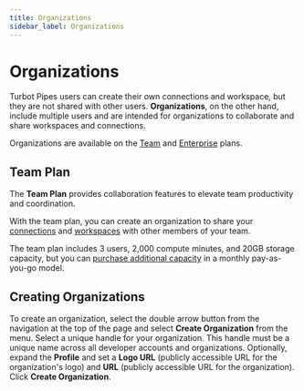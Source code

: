 ```yaml
---
title: Organizations
sidebar_label: Organizations
---
```


# Organizations

Turbot Pipes users can create their own connections and workspace, but they are
not shared with other users. **Organizations**, on the other hand,
include multiple users and are intended for organizations to collaborate and
share workspaces and connections.

Organizations are available on the [Team](#team-plan) and [Enterprise](/pipes/docs/accounts/tenant#enterprise-plan) plans.

## Team Plan

The **Team Plan** provides collaboration features to elevate team productivity and coordination.

With the team plan, you can create an organization to share your [connections](/pipes/docs/accounts/org/connections) and [workspaces](/pipes/docs/workspaces) with other members of your team.

The team plan includes 3 users, 2,000 compute minutes, and 20GB storage capacity, but you can [purchase additional capacity](/pipes/pricing) in a monthly pay-as-you-go model.


## Creating Organizations

To create an organization, select the double arrow button from the navigation at
the top of the page and select **Create Organization** from the menu. Select a
unique handle for your organization. This handle must be a unique name across
all developer accounts and organizations. Optionally, expand the **Profile** and set
a **Logo URL** (publicly accessible URL for the organization's logo) and **URL**
(publicly accessible URL for the organization). Click **Create Organization**.

